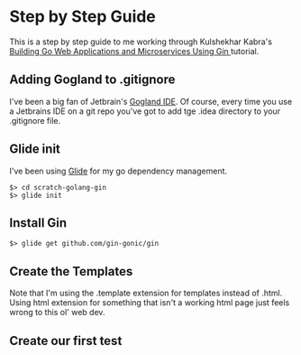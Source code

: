 # Step by Step Guide 

This is a step by step guide to me working through Kulshekhar Kabra's [Building Go Web Applications and Microservices Using Gin
](https://semaphoreci.com/community/tutorials/building-go-web-applications-and-microservices-using-gin) tutorial.

## Adding Gogland to .gitignore

I've been a big fan of Jetbrain's [Gogland IDE](https://www.jetbrains.com/go/). 
Of course, every time you use a Jetbrains IDE on a git repo you've got to add
tge .idea directory to your .gitignore file. 

## Glide init

I've been using [Glide](https://glide.sh/) for my go dependency management.

```
$> cd scratch-golang-gin
$> glide init
```
 
## Install Gin

```
$> glide get github.com/gin-gonic/gin
```

## Create the Templates

Note that I'm using the .template extension for templates instead of .html. 
Using html extension for something that isn't a working html page just feels wrong to
this ol' web dev.

## Create our first test